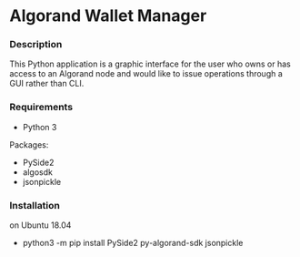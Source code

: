 # Algorand Wallet Manager

### Description
This Python application is a graphic interface for the user who owns or has access to an Algorand
node and would like to issue operations through a GUI rather than CLI.

### Requirements
* Python 3

Packages:
* PySide2
* algosdk
* jsonpickle

### Installation
on Ubuntu 18.04
- python3 -m pip install PySide2 py-algorand-sdk jsonpickle
